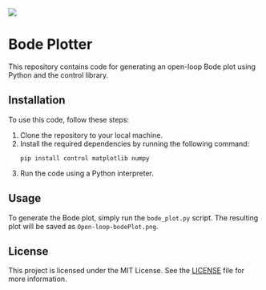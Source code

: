 <img src="https://camo.qiitausercontent.com/eb8e0216005c7badaaa4bf7eb2be4d177990d747/68747470733a2f2f696d672e736869656c64732e696f2f62616467652f2d507974686f6e2d4632433633432e7376673f6c6f676f3d707974686f6e267374796c653d666f722d7468652d6261646765">


# Bode Plotter

This repository contains code for generating an open-loop Bode plot using Python and the control library.

## Installation

To use this code, follow these steps:

1. Clone the repository to your local machine.
2. Install the required dependencies by running the following command:
    ```
    pip install control matplotlib numpy
    ```
3. Run the code using a Python interpreter.

## Usage

To generate the Bode plot, simply run the `bode_plot.py` script. The resulting plot will be saved as `Open-loop-bodePlot.png`.

## License

This project is licensed under the MIT License. See the [LICENSE](LICENSE) file for more information.